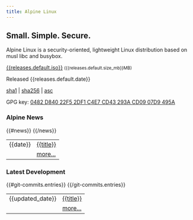 ```yaml
---
title: Alpine Linux
---
```


<div class="widebar">
 <div class="block-left block-center">
   <h2>Small. Simple. Secure.</h2>
   <p>
    Alpine Linux is a security-oriented, lightweight Linux distribution
    based on musl libc and busybox.
   </p>
 </div>
 <div class="block-left block-center">
   <span class="icon-download" style="font-size:400%; color:green;"></span>
   <p>
    <a href="{{releases.default.iso_url}}">{{releases.default.iso}}</a>
    <small>({{releases.default.size_mb}}MB)</small>
   </p>
   <div class="block-small">
    <p>Released {{releases.default.date}}</p>
    <p>
     <a title="{{releases.default.sha1}}"
	href="{{releases.default.sha1_url}}">sha1</a>
     |
     <a title="{{releases.default.sha256}}"
	href="{{releases.default.sha256_url}}">sha256</a>
     |
     <a title="GPG signature"
	href="{{releases.default.asc_url}}">asc</a>
    </p>
    <p>GPG key: <a href="keys/ncopa.asc">0482 D840 22F5 2DF1 C4E7  CD43 293A CD09 07D9 495A</a></p>
   </div>
 </div>
 <p></p>
</div>

<div>
 <div class="block-left">
  <h3><span class="icon-rss-square"></span> Alpine News</h3>
  <table>
   {{#news}}
   <tr><td><time>{{date}}</time></td><td><a href="posts/{{html}}">{{title}}</a></td></tr>
   {{/news}}
   <tr><td>&nbsp;</td><td><a href="posts/">more...</a></td></tr>
  </table>
 </div>
 <div class="block-left">
  <h3><span class="icon-git-square"></span> Latest Development</h3>
  <table>
   {{#git-commits.entries}}
   <tr>
    <td><time datetime="{{updated}}">{{updated_date}}</time></td>
    <td><a href="{{{link}}}">{{title}}</a></td>
   </tr>
   {{/git-commits.entries}}
   <tr><td>&nbsp;</td><td><a href="http://git.alpinelinux.org/cgit/aports/log">more...</a></td></tr>
 </table>
 </div>
</div>

